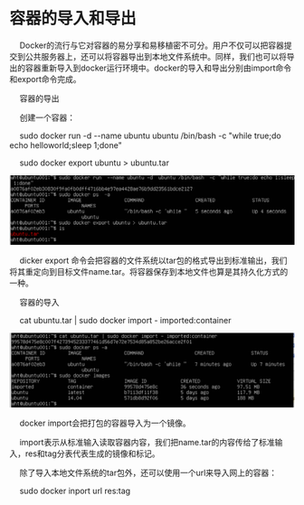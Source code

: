 <h1>容器的导入和导出</h1>

<p>&emsp; Docker的流行与它对容器的易分享和易移植密不可分。用户不仅可以把容器提交到公共服务器上，还可以将容器导出到本地文件系统中。同样，我们也可以将导出的容器重新导入到docker运行环境中。docker的导入和导出分别由import命令和export命令完成。</p>




<p>&emsp; 容器的导出 </p>



<p>&emsp; 创建一个容器：</p>



<p>&emsp; sudo docker run -d --name ubuntu ubuntu /bin/bash -c "while true;do echo helloworld;sleep 1;done"</p>



<p>&emsp; sudo docker export ubuntu > ubuntu.tar </p>


<img src="./assets/21.png" />

<p>&emsp; dicker export 命令会把容器的文件系统以tar包的格式导出到标准输出，我们将其重定向到目标文件name.tar。将容器保存到本地文件也算是其持久化方式的一种。</p>




<p>&emsp; 容器的导入</p>



<p>&emsp; cat ubuntu.tar | sudo docker import - imported:container</p>


<img src="./assets/22.png" />


<p>&emsp; docker import会把打包的容器导入为一个镜像。</p>



<p>&emsp; import表示从标准输入读取容器内容，我们把name.tar的内容传给了标准输入，res和tag分表代表生成的镜像和标记。</p>



<p>&emsp; 除了导入本地文件系统的tar包外，还可以使用一个url来导入网上的容器：</p>



<p>&emsp; sudo docker inport url res:tag</p>





